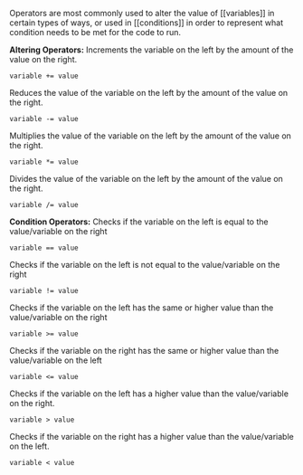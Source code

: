 Operators are most commonly used to alter the value of [[variables]] in certain types of ways, or used in [[conditions]] in order to represent what condition needs to be met for the code to run.

**Altering Operators:**
Increments the variable on the left by the amount of the value on the right.
```
variable += value
```

Reduces the value of the variable on the left by the amount of the value on the right.
```
variable -= value
```

Multiplies the value of the variable on the left by the amount of the value on the right.
```
variable *= value
```

Divides the value of the variable on the left by the amount of the value on the right.
```
variable /= value
```


**Condition Operators:**
Checks if the variable on the left is equal to the value/variable on the right 
```
variable == value
```

Checks if the variable on the left is not equal to the value/variable on the right 
```
variable != value
```

Checks if the variable on the left has the same or higher value than the value/variable on the right 
```
variable >= value
```

Checks if the variable on the right has the same or higher value than the value/variable on the left 
```
variable <= value
```

Checks if the variable on the left has a higher value than the value/variable on the right.
```
variable > value
```

Checks if the variable on the right has a higher value than the value/variable on the left.
```
variable < value
```